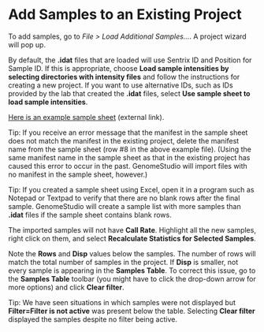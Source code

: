 # Add Samples to an Existing Project

To add samples, go to *File > Load Additional Samples…*. A project wizard will pop up.

By default, the **.idat** files that are loaded will use Sentrix ID and Position for Sample ID. If this is appropriate, choose **Load sample intensities by selecting directories with intensity files** and follow the instructions for creating a new project. If you want to use alternative IDs, such as IDs provided by the lab that created the **.idat** files, select **Use sample sheet to load sample intensities**.

[Here is an example sample sheet](https://github.com/PankratzLab/Genvisis-Docs/blob/main/AppendixAGenomeStudio/GenomeStudio_Sample_Sheet.csv) (external link).

Tip: If you receive an error message that the manifest in the sample sheet does not match the manifest in the existing project, delete the manifest name from the sample sheet (row #8 in the above example file). (Using the same manifest name in the sample sheet as that in the existing project has caused this error to occur in the past. GenomeStudio will import files with no manifest in the sample sheet, however.)

Tip: If you created a sample sheet using Excel, open it in a program such as Notepad or Textpad to verify that there are no blank rows after the final sample. GenomeStudio will create a sample list with more samples than **.idat** files if the sample sheet contains blank rows.

The imported samples will not have **Call Rate**. Highlight all the new samples, right click on them, and select **Recalculate Statistics for Selected Samples**.

Note the **Rows** and **Disp** values below the samples. The number of rows will match the total number of samples in the project. If **Disp** is smaller, not every sample is appearing in the **Samples Table**. To correct this issue, go to the **Samples Table** toolbar (you might have to click the drop-down arrow for more options) and click **Clear filter**.

Tip: We have seen situations in which samples were not displayed but **Filter=Filter is not active** was present below the table. Selecting **Clear filter** displayed the samples despite no filter being active.
